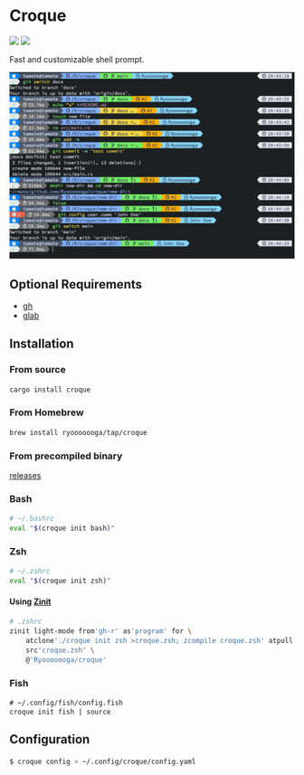 # Croque

[![](https://github.com/Ryooooooga/croque/workflows/Build/badge.svg)](https://github.com/Ryooooooga/croque/actions)
[![](https://badgen.net/crates/v/croque)](https://crates.io/crates/croque)

Fast and customizable shell prompt.

![](docs/screenshot.png)

## Optional Requirements

- [gh](https://github.com/cli/cli)
- [glab](https://docs.gitlab.com/ee/integration/glab)

## Installation

### From source

```sh
cargo install croque
```

### From Homebrew

```sh
brew install ryooooooga/tap/croque
```

### From precompiled binary

[releases](https://github.com/Ryooooooga/croque/releases)

### Bash

```bash
# ~/.bashrc
eval "$(croque init bash)"
```

### Zsh

```zsh
# ~/.zshrc
eval "$(croque init zsh)"
```

#### Using [Zinit](https://github.com/zdharma-continuum/zinit)

```zsh
# .zshrc
zinit light-mode from'gh-r' as'program' for \
    atclone'./croque init zsh >croque.zsh; zcompile croque.zsh' atpull'%atclone' \
    src'croque.zsh' \
    @'Ryooooooga/croque'
```

### Fish

```fish
# ~/.config/fish/config.fish
croque init fish | source
```

## Configuration

```sh
$ croque config > ~/.config/croque/config.yaml
```
